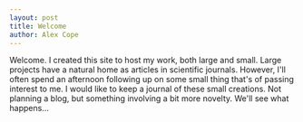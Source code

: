 ```yaml
---
layout: post
title: Welcome
author: Alex Cope
---
```


Welcome.  I created this site to host my work, both large and small.  Large projects have a natural home as articles  in scientific journals.  However, I'll often spend an afternoon following up on some small thing that's of passing interest to me.  I would like to keep a journal of these small creations.  Not planning a blog, but something involving a bit more novelty.  We'll see what happens...
